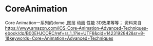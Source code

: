 # CoreAnimation
Core Animation一系列的dome ,图层 动画 性能 3D效果等等； 资料来自
https://www.amazon.com/iOS-Core-Animation-Advanced-Techniques-ebook/dp/B00EHJCORC/ref=sr_1_1?ie=UTF8&qid=1423192842&sr=8-1&keywords=Core+Animation+Advanced+Techniques
